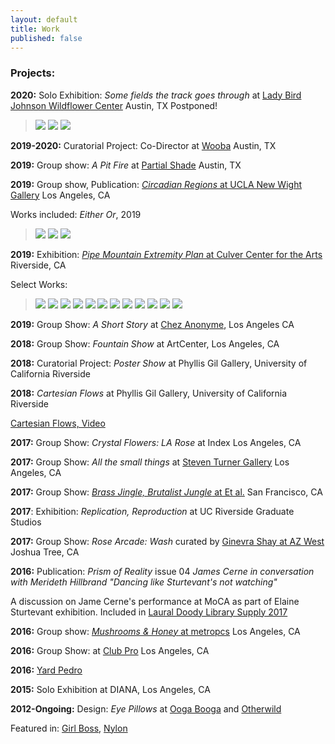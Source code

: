 ```yaml
---
layout: default
title: Work
published: false
---
```



### Projects:

**2020:** Solo Exhibition: *Some fields the track goes through* at [Lady Bird Johnson Wildflower Center](https://www.wildflower.org/) Austin, TX Postponed!


> ![](/Images/Sbench-1.jpg)
> ![](/Images/LAMPS.jpg)
> ![](/Images/Sbench-2.jpg)









**2019-2020:** Curatorial Project: Co-Director at [Wooba](https://wooba.xyz) Austin, TX



**2019:** Group show: *A Pit Fire* at [Partial Shade](https://partialshade.info/a-pit-fire) Austin, TX



**2019:** Group show, Publication: [*Circadian Regions* at UCLA New Wight Gallery](https://www.art.ucla.edu/gallery/2019-2020/2019ThemeExh.html) Los Angeles, CA

Works included: *Either Or*, 2019


> ![](/Images/eitheror-1.jpg)
> ![](/Images/eitheror-2.jpg)
> ![](/Images/eitheror-3.jpg)









**2019:** Exhibition: [*Pipe Mountain Extremity Plan* at Culver Center for the Arts](https://ucrarts.ucr.edu/Exhibition/mfa%202019) Riverside, CA

Select Works:

> ![](/Images/Thesis8.jpg)
> ![](/Images/Thesis-5.jpg)
> ![](/Images/Thesis-4.jpg)
> ![](/Images/Thesis-7.jpg)
> ![](/Images/Thesis0.jpg)
> ![](/Images/Thesis-3-2.jpg)
> ![](/Images/Thesis-2-2.jpg)
> ![](/Images/Thesis-16.jpg)
> ![](/Images/Thesis-18.jpg)
> ![](/Images/Thesis2.jpg)
> ![](/Images/Thesis1.jpg)
> ![](/Images/Thesis_crop.jpg)



**2019:** Group Show: *A Short Story* at [Chez Anonyme](https://www.instagram.com/chezanonyme/), Los Angeles CA

**2018:** Group Show: *Fountain Show* at ArtCenter, Los Angeles, CA

**2018:** Curatorial Project: *Poster Show* at Phyllis Gil Gallery, University of California Riverside

**2018:** *Cartesian Flows* at Phyllis Gil Gallery, University of California Riverside

[Cartesian Flows, Video](https://vimeo.com/250360523)

**2017:** Group Show: *Crystal Flowers: LA Rose* at Index Los Angeles, CA

**2017:** Group Show: *All the small things* at [Steven Turner Gallery](http://steveturner.la/exhibition/all-the-small-things#1) Los Angeles, CA

**2017:** Group Show: [*Brass Jingle, Brutalist Jungle* at Et al.](https://etaletc.com/brass-jingle-brutalist-jungle) San Francisco, CA


**2017**: Exhibition: *Replication, Reproduction* at UC Riverside Graduate Studios



**2017:** Group Show: *Rose Arcade: Wash* curated by [Ginevra Shay at AZ West](http://ginevrashay.com/curatorial/wash/) Joshua Tree, CA



**2016:** Publication: *Prism of Reality* issue 04 *James Cerne in conversation with Merideth Hillbrand "Dancing like Sturtevant's not watching"*

A discussion on Jame Cerne's performance at MoCA as part of Elaine Sturtevant exhibition. Included in [Laural Doody Library Supply 2017](https://ldlibrarysupply.com/2017)



**2016:** Group show: [*Mushrooms & Honey* at metropcs](https://metropcs.la/mushrooms/#mushrooms) Los Angeles, CA


**2016:** Group Show: at [Club Pro](http://www.clubpro.la/hannah-boone-aria-dean-merideth-hillbrand) Los Angeles, CA

**2016:** [Yard Pedro](https://www.instagram.com/yardpedro/?hl=en)

**2015:** Solo Exhibition at DIANA, Los Angeles, CA


**2012-Ongoing:** Design: *Eye Pillows* at [Ooga Booga](https://www.oogaboogastore.com/shop/art/detail/Hillbrand-EyePillows.html) and [Otherwild](https://otherwild.com/)

Featured in: [Girl Boss](https://www.girlboss.com/beauty/2018-2-7-valentines-day-gifts), [Nylon](https://nylon.com/astrology-gifts-every-zodiac-sign)
